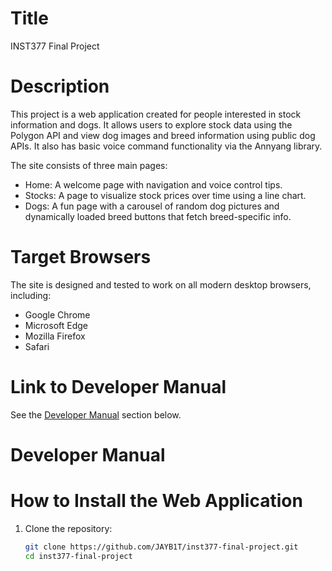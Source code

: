# Title
INST377 Final Project

# Description
This project is a web application created for people interested in stock information and dogs. It allows users to explore stock data using the Polygon API and view dog images and breed information using public dog APIs. It also has basic voice command functionality via the Annyang library.

The site consists of three main pages:
- Home: A welcome page with navigation and voice control tips.
- Stocks: A page to visualize stock prices over time using a line chart.
- Dogs: A fun page with a carousel of random dog pictures and dynamically loaded breed buttons that fetch breed-specific info.

# Target Browsers
The site is designed and tested to work on all modern desktop browsers, including:
- Google Chrome 
- Microsoft Edge 
- Mozilla Firefox
- Safari

# Link to Developer Manual
See the [Developer Manual](#developer-manual) section below.







# Developer Manual

# How to Install the Web Application 
1. Clone the repository:
   ```bash
   git clone https://github.com/JAYB1T/inst377-final-project.git
   cd inst377-final-project
